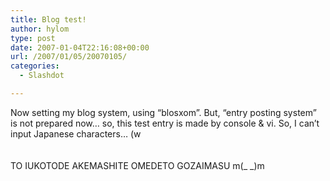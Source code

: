 ```yaml
---
title: Blog test!
author: hylom
type: post
date: 2007-01-04T22:16:08+00:00
url: /2007/01/05/20070105/
categories:
  - Slashdot

---
```

Now setting my blog system&#44; using &#8220;blosxom&#8221;. But&#44; &#8220;entry posting system&#8221; is not prepared now&#8230; so&#44; this test entry is made by console &#038; vi. So&#44; I can&#8217;t input Japanese characters&#8230; (w  
</br>   
TO IUKOTODE AKEMASHITE OMEDETO GOZAIMASU m(_ _)m</br>  
</br>